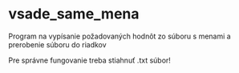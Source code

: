 # vsade_same_mena
Program na vypísanie požadovaných hodnôt zo súboru s menami a prerobenie súboru do riadkov

Pre správne fungovanie treba stiahnuť .txt súbor!
